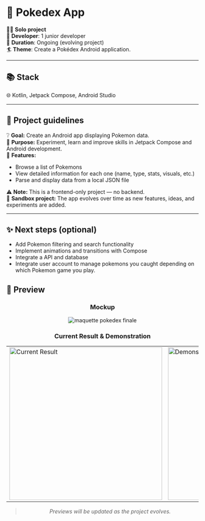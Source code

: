# 📘 Pokedex App

👩‍💻 **Solo project**  
👥 **Developer**: 1 junior developer  
🏃 **Duration**: Ongoing (evolving project)  
🏄 **Theme**: Create a Pokédex Android application.

---

## 📚 Stack

🌐 Kotlin, Jetpack Compose, Android Studio

---

## 📑 Project guidelines

❔ **Goal:** Create an Android app displaying Pokemon data.  
💭 **Purpose:** Experiment, learn and improve skills in Jetpack Compose and Android development.  
👤 **Features:**  
- Browse a list of Pokemons  
- View detailed information for each one (name, type, stats, visuals, etc.)  
- Parse and display data from a local JSON file  

⚠️ **Note:** This is a frontend-only project — no backend.  
🧪 **Sandbox project:** The app evolves over time as new features, ideas, and experiments are added.

---

## ✨ Next steps (optional)

- Add Pokemon filtering and search functionality  
- Implement animations and transitions with Compose  
- Integrate a API and database
- Integrate user account to manage pokemons you caught depending on which Pokemon game you play.


## 📸 Preview

<div align="center">

### Mockup
<img style="max-height: 250px; width: auto;" alt="maquette pokedex finale" src="https://github.com/user-attachments/assets/39446488-89d4-467a-b8f6-9cbf26b24480" />

### Current Result & Demonstration

<table>
<tr>
<td><img style="height: 400px; width: auto;" alt="Current Result" src="https://github.com/user-attachments/assets/39653eb8-0d99-441d-a625-af7085bbcf55" /></td>
<td><img style="height: 400px; width: auto;" alt="Demonstration" src="./Gifdemonstration.gif" /></td>
</tr>
</table>

> _Previews will be updated as the project evolves._

</div>
